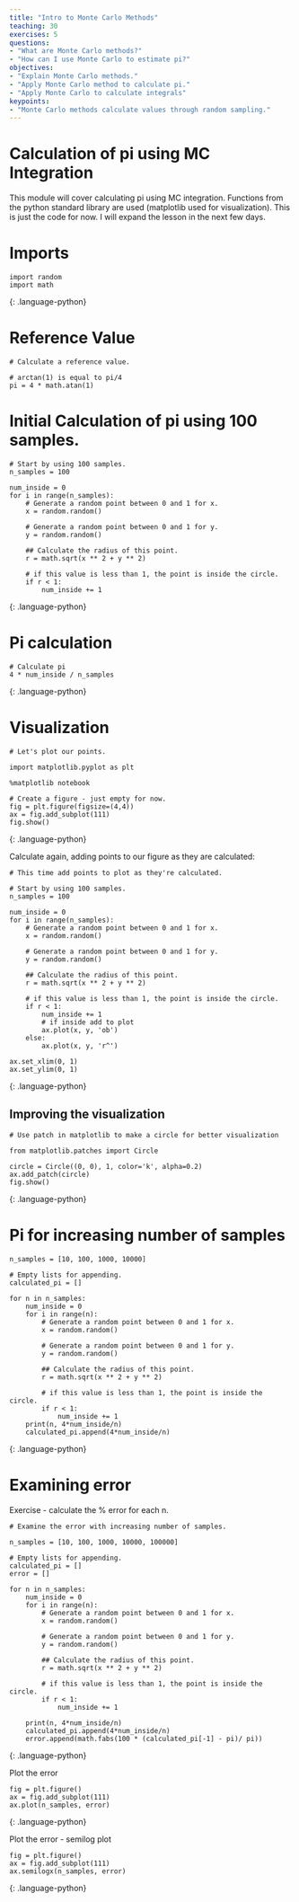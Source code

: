 ```yaml
---
title: "Intro to Monte Carlo Methods"
teaching: 30
exercises: 5
questions:
- "What are Monte Carlo methods?"
- "How can I use Monte Carlo to estimate pi?"
objectives:
- "Explain Monte Carlo methods."
- "Apply Monte Carlo method to calculate pi."
- "Apply Monte Carlo to calculate integrals"
keypoints:
- "Monte Carlo methods calculate values through random sampling."
---
```


# Calculation of pi using MC Integration

This module will cover calculating pi using MC integration. Functions from the python standard library are used (matplotlib used for visualization). This is just the code for now. I will expand the lesson in the next few days.

# Imports
~~~
import random
import math
~~~
{: .language-python}

# Reference Value
~~~
# Calculate a reference value.

# arctan(1) is equal to pi/4
pi = 4 * math.atan(1)
~~~

# Initial Calculation of pi using 100 samples.
~~~
# Start by using 100 samples.
n_samples = 100

num_inside = 0
for i in range(n_samples):
    # Generate a random point between 0 and 1 for x.
    x = random.random()
    
    # Generate a random point between 0 and 1 for y.
    y = random.random()
    
    ## Calculate the radius of this point.
    r = math.sqrt(x ** 2 + y ** 2)
    
    # if this value is less than 1, the point is inside the circle.
    if r < 1:
        num_inside += 1
~~~
{: .language-python}

# Pi calculation
~~~
# Calculate pi
4 * num_inside / n_samples
~~~
{: .language-python}

# Visualization

~~~
# Let's plot our points.

import matplotlib.pyplot as plt

%matplotlib notebook

# Create a figure - just empty for now.
fig = plt.figure(figsize=(4,4))
ax = fig.add_subplot(111)
fig.show()
~~~
{: .language-python}

Calculate again, adding points to our figure as they are calculated:

~~~
# This time add points to plot as they're calculated.

# Start by using 100 samples.
n_samples = 100

num_inside = 0
for i in range(n_samples):
    # Generate a random point between 0 and 1 for x.
    x = random.random()
    
    # Generate a random point between 0 and 1 for y.
    y = random.random()
    
    ## Calculate the radius of this point.
    r = math.sqrt(x ** 2 + y ** 2)
    
    # if this value is less than 1, the point is inside the circle.
    if r < 1:
        num_inside += 1
        # if inside add to plot
        ax.plot(x, y, 'ob')
    else:
        ax.plot(x, y, 'r^')

ax.set_xlim(0, 1)
ax.set_ylim(0, 1)
~~~
{: .language-python}

## Improving the visualization

~~~
# Use patch in matplotlib to make a circle for better visualization

from matplotlib.patches import Circle

circle = Circle((0, 0), 1, color='k', alpha=0.2)
ax.add_patch(circle)
fig.show()
~~~
{: .language-python}

# Pi for increasing number of samples
~~~
n_samples = [10, 100, 1000, 10000]

# Empty lists for appending.
calculated_pi = []

for n in n_samples:
    num_inside = 0
    for i in range(n):
        # Generate a random point between 0 and 1 for x.
        x = random.random()

        # Generate a random point between 0 and 1 for y.
        y = random.random()

        ## Calculate the radius of this point.
        r = math.sqrt(x ** 2 + y ** 2)

        # if this value is less than 1, the point is inside the circle.
        if r < 1:
            num_inside += 1
    print(n, 4*num_inside/n)
    calculated_pi.append(4*num_inside/n)
~~~
{: .language-python}

# Examining error
Exercise - calculate the % error for each n.

~~~
# Examine the error with increasing number of samples.

n_samples = [10, 100, 1000, 10000, 100000]

# Empty lists for appending.
calculated_pi = []
error = []

for n in n_samples:
    num_inside = 0
    for i in range(n):
        # Generate a random point between 0 and 1 for x.
        x = random.random()

        # Generate a random point between 0 and 1 for y.
        y = random.random()

        ## Calculate the radius of this point.
        r = math.sqrt(x ** 2 + y ** 2)

        # if this value is less than 1, the point is inside the circle.
        if r < 1:
            num_inside += 1
        
    print(n, 4*num_inside/n)
    calculated_pi.append(4*num_inside/n)
    error.append(math.fabs(100 * (calculated_pi[-1] - pi)/ pi))
~~~
{: .language-python}

Plot the error
~~~
fig = plt.figure()
ax = fig.add_subplot(111)
ax.plot(n_samples, error)
~~~
{: .language-python}

Plot the error - semilog plot
~~~
fig = plt.figure()
ax = fig.add_subplot(111)
ax.semilogx(n_samples, error)
~~~
{: .language-python}






